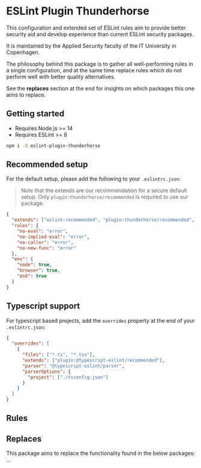 <h1>ESLint Plugin Thunderhorse</h1>
This configuration and extended set of ESLint rules aim to provide better security aid and develop experience than current ESLint security packages.

It is maintained by the Applied Security faculty of the IT University in Copenhagen.

The philosophy behind this package is to gather all well-performing rules in a single configuration, and at the same time replace rules which do not perform well with better quality alternatives.

See the **replaces** section at the end for insights on which packages this one aims to replace.

## Getting started

- Requires Node.js >= 14
- Requires ESLint >= 8

```bash
npm i -D eslint-plugin-thunderhorse
```

## Recommended setup

For the default setup, please add the following to your `.eslintrc.json`:

> Note that the extends are our recommendation for a secure default setup. Only `plugin:thunderhorse/recommended` is required to use our package.

```json
{
  "extends": ["eslint:recommended", "plugin:thunderhorse/recommended", "plugin:anti-trojan-source/recommended"],
  "rules": {
    "no-eval": "error",
    "no-implied-eval": "error",
    "no-caller": "error",
    "no-new-func": "error"
  },
  "env": {
    "node": true,
    "browser": true,
    "es6": true
  }
}
```

## Typescript support

For typescript based projects, add the `overrides` property at the end of your `.eslintrc.json`:

```json
{
  "overrides": [
    {
      "files": ["*.ts", "*.tsx"],
      "extends": ["plugin:@typescript-eslint/recommended"],
      "parser": "@typescript-eslint/parser",
      "parserOptions": {
        "project": ["./tsconfig.json"]
      }
    }
  ]
}
```

## Rules

## Replaces

This package aims to replace the functionality found in the below packages:
...
